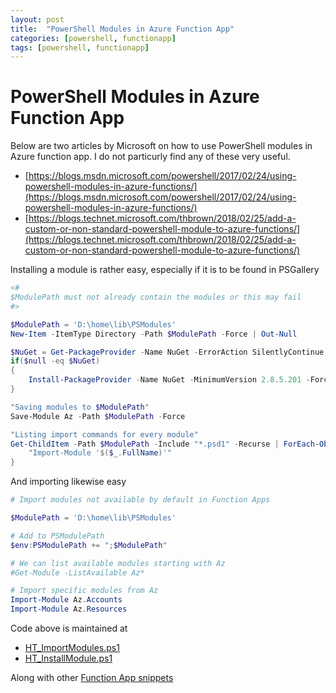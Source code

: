 ```yaml
---
layout: post
title:  "PowerShell Modules in Azure Function App"
categories: [powershell, functionapp]
tags: [powershell, functionapp]
---
```


# PowerShell Modules in Azure Function App

Below are two articles by Microsoft on how to use PowerShell modules in Azure function app. I do not particurly find any of these very useful.

- [https://blogs.msdn.microsoft.com/powershell/2017/02/24/using-powershell-modules-in-azure-functions/](https://blogs.msdn.microsoft.com/powershell/2017/02/24/using-powershell-modules-in-azure-functions/)
- [https://blogs.technet.microsoft.com/thbrown/2018/02/25/add-a-custom-or-non-standard-powershell-module-to-azure-functions/](https://blogs.technet.microsoft.com/thbrown/2018/02/25/add-a-custom-or-non-standard-powershell-module-to-azure-functions/)

Installing a module is rather easy, especially if it is to be found in PSGallery

```powershell
<#
$ModulePath must not already contain the modules or this may fail
#>

$ModulePath = 'D:\home\lib\PSModules'
New-Item -ItemType Directory -Path $ModulePath -Force | Out-Null

$NuGet = Get-PackageProvider -Name NuGet -ErrorAction SilentlyContinue
if($null -eq $NuGet)
{
    Install-PackageProvider -Name NuGet -MinimumVersion 2.8.5.201 -Force -Scope CurrentUser
}

"Saving modules to $ModulePath"
Save-Module Az -Path $ModulePath -Force

"Listing import commands for every module"
Get-ChildItem -Path $ModulePath -Include "*.psd1" -Recurse | ForEach-Object {
    "Import-Module '$($_.FullName)'"
}
```

And importing likewise easy

```powershell
# Import modules not available by default in Function Apps

$ModulePath = 'D:\home\lib\PSModules'

# Add to PSModulePath
$env:PSModulePath += ";$ModulePath"

# We can list available modules starting with Az
#Get-Module -ListAvailable Az*

# Import specific modules from Az
Import-Module Az.Accounts
Import-Module Az.Resources
```

Code above is maintained at
- [HT_ImportModules.ps1](https://github.com/spaelling/AzureFunctionAppSnippets/blob/master/PowerShell/HT_ImportModules.ps1)
- [HT_InstallModule.ps1](https://github.com/spaelling/AzureFunctionAppSnippets/blob/master/PowerShell/HT_InstallModule.ps1)

Along with other [Function App snippets](https://github.com/spaelling/AzureFunctionAppSnippets)